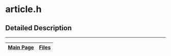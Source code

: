 # article.h #



## Detailed Description ##




---
| [Main Page](Doxygen.md) | [Files](Doxygen_files.md) |
|:------------------------|:--------------------------|